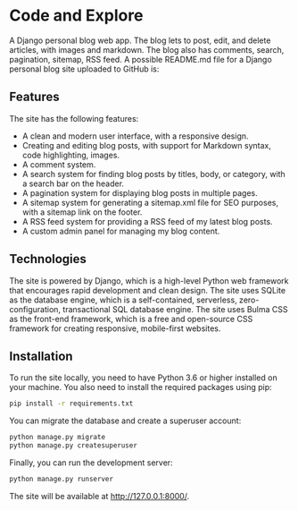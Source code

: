 # Code and Explore
A Django personal blog web app. The blog lets to post, edit, and delete articles, with images and markdown. The blog also has comments, search, pagination, sitemap, RSS feed. 
A possible README.md file for a Django personal blog site uploaded to GitHub is:

## Features

The site has the following features:

- A clean and modern user interface, with a responsive design.
- Creating and editing blog posts, with support for Markdown syntax, code highlighting, images.
- A comment system.
- A search system for finding blog posts by titles, body, or category, with a search bar on the header.
- A pagination system for displaying blog posts in multiple pages.
- A sitemap system for generating a sitemap.xml file for SEO purposes, with a sitemap link on the footer.
- A RSS feed system for providing a RSS feed of my latest blog posts.
- A custom admin panel for managing my blog content.

## Technologies

The site is powered by Django, which is a high-level Python web framework that encourages rapid development and clean design. The site uses SQLite as the database engine, which is a self-contained, serverless, zero-configuration, transactional SQL database engine. The site uses Bulma CSS as the front-end framework, which is a free and open-source CSS framework for creating responsive, mobile-first websites.

## Installation

To run the site locally, you need to have Python 3.6 or higher installed on your machine. You also need to install the required packages using pip:

```bash
pip install -r requirements.txt
```

You can migrate the database and create a superuser account:

```bash
python manage.py migrate
python manage.py createsuperuser
```

Finally, you can run the development server:

```bash
python manage.py runserver
```

The site will be available at http://127.0.0.1:8000/.
